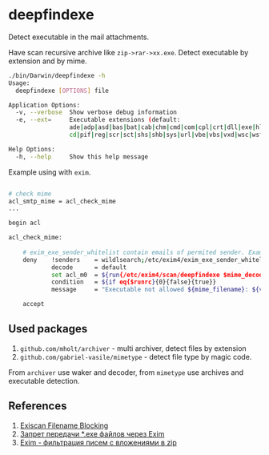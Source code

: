 deepfindexe
===========

Detect executable in the mail attachments.

Have scan recursive archive like `zip->rar->xx.exe`.
Detect executable by extension and by mime.

```bash
./bin/Darwin/deepfindexe -h
Usage:
  deepfindexe [OPTIONS] file

Application Options:
  -v, --verbose  Show verbose debug information
  -e, --ext=     Executable extensions (default:
                 ade|adp|asd|bas|bat|cab|chm|cmd|com|cpl|crt|dll|exe|hlp|hta|inf|ins|isp|jse|jar|lib|lnk|mdb|mde|mdz|msc|msi|msp|mst|ole|ocx|p-
                 cd|pif|reg|scr|sct|shs|shb|sys|url|vbe|vbs|vxd|wsc|wsf|wsh)

Help Options:
  -h, --help     Show this help message

```

Example using with `exim`.
 
```bash

# check mime
acl_smtp_mime = acl_check_mime
...

begin acl

acl_check_mime:
  
    # exim_exe_sender_whitelist contain emails of permited sender. Example: *@gmail.com 
    deny 	!senders 	= wildlsearch;/etc/exim4/exim_exe_sender_whitelist
  	        decode 		= default
  	        set acl_m0  = ${run{/etc/exim4/scan/deepfindexe $mime_decoded_filename}}
  	        condition   = ${if eq{$runrc}{0}{false}{true}}
  	        message 	= "Executable not allowed ${mime_filename}: ${value}."

    accept
```

Used packages
-------------
  
1. `github.com/mholt/archiver` - multi archiver, detect files by extension
2. `github.com/gabriel-vasile/mimetype` - detect file type by magic code.

From `archiver` use waker and decoder, from `mimetype` use archives and executable detection.

References
----------

1. [Exiscan Filename Blocking](https://github.com/Exim/exim/wiki/ExiscanFilenameBlocking)
2. [Запрет передачи *.exe файлов через Exim](https://forum.lissyara.su/mta-mail-transfer-agent-f20/zapret-peredachi-exe-fajlov-cherez-exim-t3360.html)
3. [Exim - фильтрация писем с вложениями в zip](https://forum.lissyara.su/mta-mail-transfer-agent-f20/exim-fil-traciya-pisem-s-vlojeniyami-v-zip-t43423.html)
